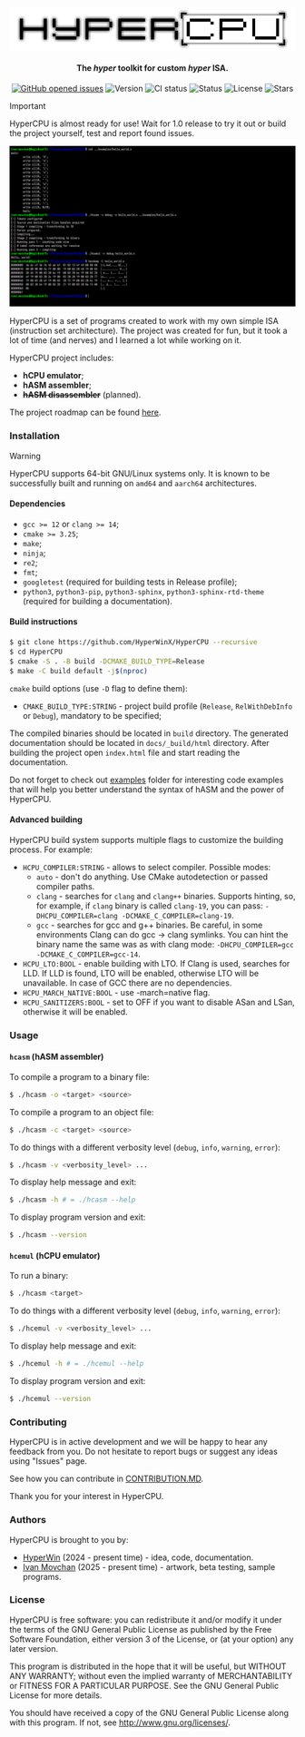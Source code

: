 <div align="center">
     <picture>
          <source media="(prefers-color-scheme: dark)" srcset="images/logo_dark.png">
          <source media="(prefers-color-scheme: light)" srcset="images/logo.png">
          <img alt="HyperCPU" src="images/logo.png">
     </picture>
</div>

<h4 align="center">The <i>hyper</i> toolkit for custom <i>hyper</i> ISA.</h4>

<p align="center">
     <a href="https://github.com/HyperWinX/HyperCPU/issues">
     <img src="https://img.shields.io/github/issues/HyperWinX/HyperCPU"
          alt="GitHub opened issues"></a>
     <img src="https://img.shields.io/badge/version-0.4.8-red"
          alt="Version">
     <img src="https://img.shields.io/github/actions/workflow/status/HyperWinX/HyperCPU/testing.yml?branch=dev"
          alt="CI status">
     <img src="https://img.shields.io/badge/status-in_development-red"
          alt="Status">
     <img src="https://img.shields.io/github/license/HyperWinX/HyperCPU"
          alt="License">
     <img src="https://img.shields.io/github/stars/HyperWinX/HyperCPU?color=lime"
          alt="Stars">
</p>

>[!IMPORTANT]
> HyperCPU is almost ready for use! Wait for 1.0 release to try it out or build the project yourself, test and report found issues.

<img alt="HyperCPU screenshot" src="images/screenshot.png">

HyperCPU is a set of programs created to work with my own simple ISA (instruction set architecture). The project was created for fun, but it took a lot of time (and nerves) and I learned a lot while working on it.

HyperCPU project includes:
* **hCPU emulator**;
* **hASM assembler**;
* ~~**hASM disassembler**~~ (planned).

The project roadmap can be found [here](ROADMAP.md).

### Installation

>[!WARNING]
> HyperCPU supports 64-bit GNU/Linux systems only. It is known to be successfully built and running on `amd64` and `aarch64` architectures.

#### Dependencies

* `gcc >= 12` or `clang >= 14`;
* `cmake >= 3.25`;
* `make`;
* `ninja`;
* `re2`;
* `fmt`;
* `googletest` (required for building tests in Release profile);
* `python3`, `python3-pip`, `python3-sphinx`, `python3-sphinx-rtd-theme` (required for building a documentation).

#### Build instructions

```bash
$ git clone https://github.com/HyperWinX/HyperCPU --recursive
$ cd HyperCPU
$ cmake -S . -B build -DCMAKE_BUILD_TYPE=Release
$ make -C build default -j$(nproc)
```

`cmake` build options (use `-D` flag to define them):

* `CMAKE_BUILD_TYPE:STRING` - project build profile (`Release`, `RelWithDebInfo` or `Debug`), mandatory to be specified;

The compiled binaries should be located in `build` directory. The generated documentation should be located in `docs/_build/html` directory. After building the project open `index.html` file and start reading the documentation.

Do not forget to check out [examples](examples) folder for interesting code examples that will help you better understand the syntax of hASM and the power of HyperCPU.

#### Advanced building
HyperCPU build system supports multiple flags to customize the building process. For example:

* `HCPU_COMPILER:STRING` - allows to select compiler. Possible modes:
    * `auto` - don't do anything. Use CMake autodetection or passed compiler paths.
    * `clang` - searches for `clang` and `clang++` binaries. Supports hinting, so, for example, if `clang` binary is called `clang-19`, you can pass: `-DHCPU_COMPILER=clang -DCMAKE_C_COMPILER=clang-19`.
    * `gcc` - searches for gcc and g++ binaries. Be careful, in some environments Clang can do gcc -> clang symlinks. You can hint the binary name the same was as with clang mode: `-DHCPU_COMPILER=gcc -DCMAKE_C_COMPILER=gcc-14`.
* `HCPU_LTO:BOOL` - enable building with LTO. If Clang is used, searches for LLD. If LLD is found, LTO will be enabled, otherwise LTO will be unavailable. In case of GCC there are no dependencies.
* `HCPU_MARCH_NATIVE:BOOL` - use -march=native flag.
* `HCPU_SANITIZERS:BOOL` - set to OFF if you want to disable ASan and LSan, otherwise it will be enabled.

### Usage

#### `hcasm` (hASM assembler)

To compile a program to a binary file:

```bash
$ ./hcasm -o <target> <source>
```

To compile a program to an object file:

```bash
$ ./hcasm -c <target> <source>
```

To do things with a different verbosity level (`debug`, `info`, `warning`, `error`):

```bash
$ ./hcasm -v <verbosity_level> ...
```

To display help message and exit:

```bash
$ ./hcasm -h # = ./hcasm --help
```

To display program version and exit:

```bash
$ ./hcasm --version
```

#### `hcemul` (hCPU emulator)

To run a binary:

```bash
$ ./hcasm <target>
```

To do things with a different verbosity level (`debug`, `info`, `warning`, `error`):

```bash
$ ./hcemul -v <verbosity_level> ...
```

To display help message and exit:

```bash
$ ./hcemul -h # = ./hcemul --help
```

To display program version and exit:

```bash
$ ./hcemul --version
```


### Contributing

HyperCPU is in active development and we will be happy to hear any feedback from you. Do not hesitate to report bugs or suggest any ideas using "Issues" page.

See how you can contribute in [CONTRIBUTION.MD](CONTRIBUTION.md).

Thank you for your interest in HyperCPU.

### Authors

HyperCPU is brought to you by:

* [HyperWin](https://github.com/HyperWinX) (2024 - present time) - idea, code, documentation.
* [Ivan Movchan](https://github.com/ivan-movchan) (2025 - present time) - artwork, beta testing, sample programs.

### License

HyperCPU is free software: you can redistribute it and/or modify it under the terms of the GNU General Public License as published by the Free Software Foundation, either version 3 of the License, or (at your option) any later version.

This program is distributed in the hope that it will be useful, but WITHOUT ANY WARRANTY; without even the implied warranty of MERCHANTABILITY or FITNESS FOR A PARTICULAR PURPOSE. See the GNU General Public License for more details.

You should have received a copy of the GNU General Public License
along with this program. If not, see <http://www.gnu.org/licenses/>.

